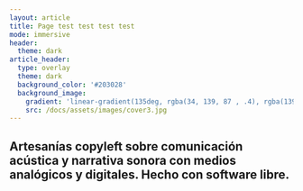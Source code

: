 ```yaml
---
layout: article
title: Page test test test test
mode: immersive
header:
  theme: dark
article_header:
  type: overlay
  theme: dark
  background_color: '#203028'
  background_image:
    gradient: 'linear-gradient(135deg, rgba(34, 139, 87 , .4), rgba(139, 34, 139, .4))'
    src: /docs/assets/images/cover3.jpg
---
```


<div class="hero hero--center">
  <div class="hero__content">
    <i class="fa-thin fa-galaxy"></i> <h2>Artesanías copyleft sobre comunicación acústica y narrativa sonora con medios analógicos y digitales.  Hecho con software libre.</h2>
  </div>
</div>
